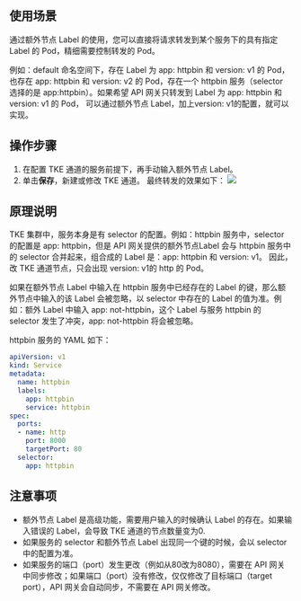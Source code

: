 ## 使用场景

通过额外节点 Label 的使用，您可以直接将请求转发到某个服务下的具有指定 Label 的 Pod，精细需要控制转发的 Pod。

例如：default 命名空间下，存在 Label 为 app: httpbin 和 version: v1 的 Pod， 也存在 app: httpbin 和 version: v2 的 Pod，存在一个 httpbin 服务（selector 选择的是 app:httpbin）。如果希望 API 网关只转发到 Label 为 app: httpbin 和 version: v1 的 Pod， 可以通过额外节点 Label，加上version: v1的配置，就可以实现。

## 操作步骤

1. 在配置 TKE 通道的服务前提下，再手动输入额外节点 Label。        
2. 单击**保存**，新建或修改 TKE 通道。
    最终转发的效果如下：
   ![](https://qcloudimg.tencent-cloud.cn/raw/b745fdc195e09a957b0e6499c4874993.png)


## 原理说明

TKE 集群中，服务本身是有 selector 的配置。例如：httpbin 服务中，selector 的配置是 app: httpbin，但是 API 网关提供的额外节点Label 会与 httpbin 服务中的 selector 合并起来，组合成的 Label 是：app: httpbin 和 version: v1。 因此，改 TKE 通道节点，只会出现 version: v1的 http 的 Pod。

如果在额外节点 Label 中输入在 httpbin 服务中已经存在的 Label 的键，那么额外节点中输入的该 Label 会被忽略，以 selector 中存在的 Label 的值为准。例如：额外 Label 中输入 app: not-httpbin，这个 Label 与服务 httpbin 的 selector 发生了冲突，app: not-httpbin 将会被忽略。

httpbin 服务的 YAML 如下：
```yaml
apiVersion: v1
kind: Service
metadata:
  name: httpbin
  labels:
    app: httpbin
    service: httpbin
spec:
  ports:
  - name: http
    port: 8000
    targetPort: 80
  selector:
    app: httpbin
```



## 注意事项

- 额外节点 Label 是高级功能，需要用户输入的时候确认 Label 的存在。如果输入错误的 Label，会导致 TKE 通道的节点数量变为0.
- 如果服务的 selector 和额外节点 Label 出现同一个键的时候，会以 selector 中的配置为准。
- 如果服务的端口（port）发生更改（例如从80改为8080），需要在 API 网关中同步修改；如果端口（port）没有修改，仅仅修改了目标端口（target port），API 网关会自动同步，不需要在 API 网关修改。
